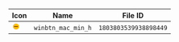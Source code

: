 | Icon | Name | File ID |
| ---  | ---  | ---     |
| ![](winbtn_mac_min_h.png) | `winbtn_mac_min_h` | `1803803539938898449` |
